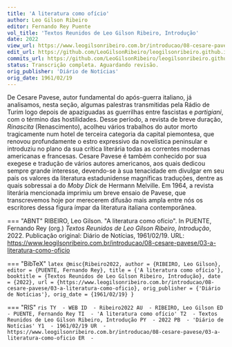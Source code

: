 ```yaml
---
title: 'A literatura como ofício'
author: Leo Gilson Ribeiro
editor: Fernando Rey Puente
vol_title: 'Textos Reunidos de Leo Gilson Ribeiro, Introdução'
date: 2022
view_url: https://www.leogilsonribeiro.com.br/introducao/08-cesare-pavese/03-a-literatura-como-oficio
edit_url: https://github.com/LeoGilsonRibeiro/leogilsonribeiro.github.io/edit/main//docs/markdown/introducao/08-cesare-pavese/03-a-literatura-como-oficio.md
commits_url: https://github.com/LeoGilsonRibeiro/leogilsonribeiro.github.io/commits/main/docs/markdown/introducao/08-cesare-pavese/03-a-literatura-como-oficio.md
status: Transcrição completa. Aguardando revisão.
orig_publisher: 'Diário de Notícias'
orig_date: 1961/02/19
---
```


De Cesare Pavese, autor fundamental do após-guerra italiano, já analisamos, nesta seção, algumas palestras transmitidas pela Rádio de Turim logo depois de apaziguadas as guerrilhas entre fascistas e *partigiani*, com o término das hostilidades. Desse período, a revista de breve duração, *Rinascita* (Renascimento), acolheu vários trabalhos do autor morto tragicamente num hotel de terceira categoria da capital piemontesa, que renovou profundamente o estro expressivo da novelística peninsular e introduziu no plano da sua crítica literária todas as correntes modernas americanas e francesas. Cesare Pavese é também conhecido por sua exegese e tradução de vários autores americanos, aos quais dedicou sempre grande interesse, devendo-se à sua tenacidade em divulgar em seu país os valores da literatura estadunidense magníficas traduções, dentre as quais sobressai a do *Moby Dick* de Hermann Melville. Em 1964, a revista literária mencionada imprimiu um breve ensaio de Pavese, que transcrevemos hoje por merecerem difusão mais ampla entre nós os escritores dessa figura ímpar da literatura italiana contemporânea.


=== "ABNT"
    RIBEIRO, Leo Gilson. "A literatura como ofício". In PUENTE, Fernando Rey (org.) <em>Textos Reunidos de Leo Gilson Ribeiro, Introdução</em>, 2022. Publicação original: Diário de Notícias, 1961/02/19. URL: <a href="stable_url">https://www.leogilsonribeiro.com.br/introducao/08-cesare-pavese/03-a-literatura-como-oficio</a>

=== "BibTeX"
    ```latex
    @misc{Ribeiro2022,
    author = {RIBEIRO, Leo Gilson},
    editor = {PUENTE, Fernando Rey},
    title = {'A literatura como ofício'},
    booktitle = {Textos Reunidos de Leo Gilson Ribeiro, Introdução},
    date = {2022},
    url = {https://www.leogilsonribeiro.com.br/introducao/08-cesare-pavese/03-a-literatura-como-oficio},
    orig_publisher = {'Diário de Notícias'},
    orig_date = {1961/02/19}
    }
    ```

=== "RIS"
    ```ris
    TY  - WEB
    ID  - Ribeiro2022
    AU  - RIBEIRO, Leo Gilson
    ED  - PUENTE, Fernando Rey
    TI  - 'A literatura como ofício'
    T2  - Textos Reunidos de Leo Gilson Ribeiro, Introdução
    PY  - 2022
    PB  - 'Diário de Notícias'
    Y1  - 1961/02/19
    UR  - https://www.leogilsonribeiro.com.br/introducao/08-cesare-pavese/03-a-literatura-como-oficio
    ER  - 
    ```
